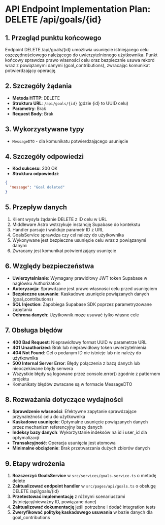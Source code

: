 # API Endpoint Implementation Plan: DELETE /api/goals/{id}

## 1. Przegląd punktu końcowego

Endpoint DELETE /api/goals/{id} umożliwia usunięcie istniejącego celu oszczędnościowego należącego do uwierzytelnionego użytkownika. Punkt końcowy sprawdza prawo własności celu oraz bezpiecznie usuwa rekord wraz z powiązanymi danymi (goal_contributions), zwracając komunikat potwierdzający operację.

## 2. Szczegóły żądania

- **Metoda HTTP**: DELETE
- **Struktura URL**: `/api/goals/{id}` (gdzie {id} to UUID celu)
- **Parametry**: Brak
- **Request Body**: Brak

## 3. Wykorzystywane typy

- `MessageDTO` - dla komunikatu potwierdzającego usunięcie

## 4. Szczegóły odpowiedzi

- **Kod sukcesu**: 200 OK
- **Struktura odpowiedzi**:

```json
{
  "message": "Goal deleted"
}
```

## 5. Przepływ danych

1. Klient wysyła żądanie DELETE z ID celu w URL
2. Middleware Astro wstrzykuje instancję Supabase do kontekstu
3. Handler parsuje i waliduje parametr ID z URL
4. GoalsService sprawdza czy cel należy do użytkownika
5. Wykonywane jest bezpieczne usunięcie celu wraz z powiązanymi danymi
6. Zwracany jest komunikat potwierdzający usunięcie

## 6. Względy bezpieczeństwa

- **Uwierzytelnianie**: Wymagany prawidłowy JWT token Supabase w nagłówku Authorization
- **Autoryzacja**: Sprawdzane jest prawo własności celu przed usunięciem
- **Bezpieczne usuwanie**: Kaskadowe usunięcie powiązanych danych (goal_contributions)
- **SQL Injection**: Zapobiega Supabase SDK poprzez parametryzowane zapytania
- **Ochrona danych**: Użytkownik może usuwać tylko własne cele

## 7. Obsługa błędów

- **400 Bad Request**: Nieprawidłowy format UUID w parametrze URL
- **401 Unauthorized**: Brak lub nieprawidłowy token uwierzytelnienia
- **404 Not Found**: Cel o podanym ID nie istnieje lub nie należy do użytkownika
- **500 Internal Server Error**: Błędy połączenia z bazą danych lub nieoczekiwane błędy serwera
- Wszystkie błędy są logowane przez console.error() zgodnie z patternem projektu
- Komunikaty błędów zwracane są w formacie MessageDTO

## 8. Rozważania dotyczące wydajności

- **Sprawdzenie własności**: Efektywne zapytanie sprawdzające przynależność celu do użytkownika
- **Kaskadowe usunięcie**: Optymalne usunięcie powiązanych danych przez mechanizm referencyjny bazy danych
- **Indeksy bazy danych**: Wykorzystanie indeksów na id i user_id dla optymalizacji
- **Transakcyjność**: Operacja usunięcia jest atomowa
- **Minimalne obciążenie**: Brak przetwarzania dużych zbiorów danych

## 9. Etapy wdrożenia

1. **Rozszerzyć GoalsService** w `src/services/goals.service.ts` o metodę delete
2. **Zaktualizować endpoint handler** w `src/pages/api/goals.ts` o obsługę DELETE /api/goals/{id}
3. **Przetestować implementację** z różnymi scenariuszami (istniejący/nieważny ID, powiązane dane)
4. **Zaktualizować dokumentację** jeśli potrzebne i dodać integration tests
5. **Zweryfikować politykę kaskadowego usuwania** w bazie danych dla goal_contributions
